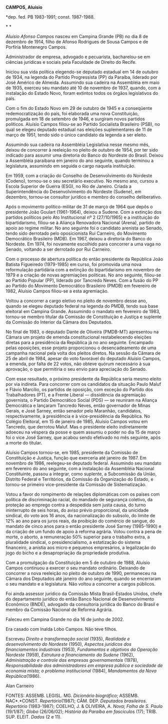 **CAMPOS, Aluísio**

\*dep. fed. PB 1983-1991; const. 1987-1988.

* *

*Aluísio Afonso Campos* nasceu em Campina Grande (PB) no dia 8 de
dezembro de 1914, filho de Afonso Rodrigues de Sousa Campos e de
Porfíria Montenegro Campos.

Administrador de empresa, advogado e pecuarista, bacharelou-se em
ciências jurídicas e sociais pela Faculdade de Direito do Recife.

Iniciou sua vida política elegendo-se deputado estadual em 14 de outubro
de 1934, na legenda do Partido Progressista (PP) da Paraíba, liderado
por José Américo de Almeida. Assumindo sua cadeira na Assembléia em maio
de 1935, exerceu seu mandato até 10 de novembro de 1937, quando, com a
instalação do Estado Novo, foram extintos todos os órgãos legislativos
do país.

Com o fim do Estado Novo em 29 de outubro de 1945 e a conseqüente
redemocratização do país, foi elaborada uma nova Constituição,
promulgada em 18 de setembro de 1946, e surgiram novos partidos
políticos. Aluísio Campos filiou-se ao Partido Socialista Brasileiro
(PSB), no qual se elegeu deputado estadual nas eleições suplementares de
11 de março de 1951, tendo sido o único candidato da legenda a ser
eleito.

Assumindo sua cadeira na Assembléia Legislativa nesse mesmo mês, deixou
de concorrer à reeleição no pleito de outubro de 1954, por ter sido
indicado para assumir uma diretoria do Banco do Nordeste do Brasil.
Deixou a Assembléia paraibana em janeiro do ano seguinte, quando
terminou a legislatura, assumindo em seguida o cargo naquela
instituição.

Em 1959, com a criação do Conselho de Desenvolvimento do Nordeste
(Codeno), tornou-se o seu secretário executivo. No mesmo ano, cursou a
Escola Superior de Guerra (ESG), no Rio de Janeiro. Criada a
Superintendência do Desenvolvimento do Nordeste (Sudene), em dezembro,
tornou-se consultor jurídico e membro do conselho deliberativo.

Após o movimento político-militar de 31 de março de 1964 que depôs o
presidente João Goulart (1961-1964), deixou a Sudene. Com a extinção dos
partidos políticos pelo Ato Institucional nº 2 (27/10/1965) e a
instituição do bipartidarismo, filiou-se à Aliança Renovadora Nacional
(Arena), partido de apoio ao regime militar. No ano seguinte foi o
candidato arenista ao Senado, tendo sido derrotado pelo oposicionista
Rui Carneiro, do Movimento Democrático Brasileiro (MDB). Em 1967, deixou
a diretoria do Banco do Nordeste. Em 1974, foi novamente escolhido para
concorrer a uma vaga no Senado, voltando a ser derrotado por Rui
Carneiro.

Com o processo de abertura política do então presidente da República
João Batista Figueiredo (1979-1985) em curso, foi promovida uma nova
reformulação partidária com a extinção do bipartidarismo em novembro de
1979 e a criação de novas agremiações políticas. No ano seguinte,
filiou-se ao Partido Popular (PP), liderado por Tancredo Neves. Com a
fusão do PP ao Partido do Movimento Democrático Brasileiro (PMDB) em
fevereiro de 1982, Aluísio Campos filiou-se a esta agremiação.

Voltou a concorrer a cargo eletivo no pleito de novembro desse ano,
quando se elegeu deputado federal na legenda do PMDB, tendo sua base
eleitoral em Campina Grande. Assumindo o mandato em fevereiro de 1983,
tornou-se membro titular da Comissão de Constituição e Justiça e
suplente da Comissão do Interior da Câmara dos Deputados.

No final de 1983, o deputado Dante de Oliveira (PMDB-MT) apresentou na
Câmara um projeto de emenda constitucional restabelecendo eleições
diretas para a presidência da República já no ano seguinte. Encampado
pelas oposições, esse projeto proporcionou o desencadeamento de uma
campanha nacional pela volta dos pleitos diretos. Na sessão da Câmara de
25 de abril de 1984, apesar do voto favorável do deputado Aluísio
Campos, a emenda, por falta de 22 votos, não obteve quórum necessário à
sua aprovação, o que permitiria o seu envio para apreciação do Senado.

Com esse resultado, o próximo presidente da República seria mesmo eleito
por via indireta. Para concorrer com os candidatos da situação Paulo
Maluf e Flávio Marcílio, os partidos de oposição, com exceção do Partido
dos Trabalhadores (PT), e a Frente Liberal — dissidência da agremiação
governista, o Partido Democrático Social (PDS) — se reuniram na Aliança
Democrática e lançaram Tancredo Neves, então governador de Minas Gerais,
e José Sarney, então senador pelo Maranhão, candidatos, respectivamente,
à presidência e à vice-presidência da República. No Colégio Eleitoral,
em 15 de janeiro de 1985, Aluísio Campos votou em Tancredo, que derrotou
Maluf. Mas o presidente eleito indiretamente adoeceu na véspera da posse
e quem assumiu o poder no dia 15 de março foi o vice José Sarney, que
acabou sendo efetivado no mês seguinte, após a morte do titular.

Aluísio Campos tornou-se, em 1985, presidente da Comissão de
Constituição e Justiça, função que exerceria até janeiro de 1987. Em
novembro de 1986, reelegeu-se deputado federal. Assumindo seu mandato em
fevereiro do ano seguinte, com a instalação da Assembléia Nacional
Constituinte, passou a integrar, como suplente, a Subcomissão da União,
Distrito Federal e Territórios, da Comissão da Organização do Estado, e
tornou-se primeiro vice-presidente da Comissão de Sistematização.

Votou a favor do rompimento de relações diplomáticas com os países com
política de discriminação racial, do mandado de segurança coletivo, da
proteção ao emprego contra a despedida sem justa causa, do turno
ininterrupto de seis horas, do aviso prévio proporcional, da unicidade
sindical, do voto aos 16 anos, da nacionalização do subsolo, do limite
de 12% ao ano para os juros reais, da proibição do comércio de sangue,
do mandato de cinco anos para o então presidente José Sarney (1985-1990)
e da criação de um fundo de apoio à reforma agrária. Votou contra a pena
de morte, o aborto, a remuneração 50% superior para o trabalho extra, a
pluralidade sindical, o presidencialismo, a estatização do sistema
financeiro, a anistia aos micro e pequenos empresários, a legalização do
jogo do bicho e a desapropriação da propriedade produtiva.

Com a promulgação da Constituição em 5 de outubro de 1988, Aluísio
Campos continuou a exercer o seu mandato ordinário. Deixando de
concorrer a nova reeleição no pleito de outubro de 1990, permaneceu na
Câmara dos Deputados até janeiro do ano seguinte, quando se encerraram o
seu mandato e a legislatura. Não voltou a concorrer a cargos públicos.

Foi ainda assessor jurídico da Comissão Mista Brasil-Estados Unidos,
chefe do departamento jurídico do então Banco Nacional de
Desenvolvimento Econômico (BNDE), advogado da consultoria jurídica do
Banco do Brasil e membro da Comissão Nacional de Reforma Agrária.

Faleceu em Campina Grande no dia 16 de junho de 2002.

Era casado com Inalda Lobo Campos. Não teve filhos.

Escreveu *Direito e transformação social* (1935), *Realidade e
desenvolvimento do Nordeste* (1950), *Aspectos jurídicos dos
financiamentos industriais* (1953), *Fundamentos e objetivos da Operação
Nordeste* (1959), *Estrutura a financiamento da Sudene* (1962),
*Administração e controle das empresas governamentais* (1978),
*Responsabilidade dos administradores em empresa pública e sociedade de
economia mista; o problema institucional* (1984), *Mandamentos da Nova
República*(1986).

Alan Carneiro

FONTES: ASSEMB. LEGISL. MG. *Dicionário biográfico*; ASSEMB.
NAC*.*CONST. *Repertório*(1987); CÂM. DEP. *Deputados brasileiros.
Repertório* (1983-1987); COELHO, J. & OLIVEIRA, A. *Nova*; *Folha de S.
Paulo* (19/1/87); *Globo* (26/06/02); *História da Paraíba em
fascículos* (17); TRIB. SUP. ELEIT. *Dados* (2 e 11).

 

 
